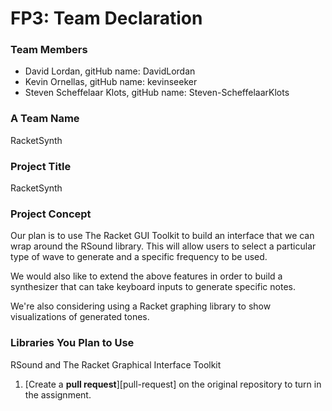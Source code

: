# FP3: Team Declaration

### Team Members
* David Lordan, gitHub name: DavidLordan
* Kevin Ornellas, gitHub name: kevinseeker
* Steven Scheffelaar Klots, gitHub name: Steven-ScheffelaarKlots


### A Team Name
RacketSynth

### Project Title
RacketSynth

### Project Concept
Our plan is to use The Racket GUI Toolkit to build an interface that we can wrap around the RSound library. 
This will allow users to select a particular type of wave to generate and a specific frequency to be used.

We would also like to extend the above features in order to build a synthesizer that can take keyboard inputs
to generate specific notes. 

We're also considering using a Racket graphing library to show visualizations of generated tones.

### Libraries You Plan to Use 
RSound and The Racket Graphical Interface Toolkit

1. [Create a **pull request**][pull-request] on the original repository to turn in the assignment.
